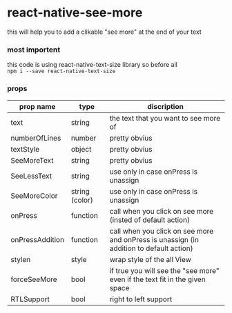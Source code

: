 # react-native-see-more



this will help you to add a clikable "see more" at the end of your text




### most importent
  this code is using react-native-text-size library so before all  
  ```npm i --save react-native-text-size```
    

### props

| prop name	| type 		| discription |
| ----------------|----------------|-----------------------------------------------------------------------------------------|
| text 		 | string 	  | the text that you want to see more of						     |
| numberOfLines 	 | number 	  | pretty obvius									     |
| textStyle 	 | object  	  | pretty obvius									     |
| SeeMoreText 	 | string  	  | pretty obvius									     |
| SeeLessText	 | string 	  | use only in case onPress is unassign						     |
| SeeMoreColor 	 | string (color) | use only in case onPress is unassign						     |
| onPress 	 | function  	  | call when you click on see more (insted of default action)				     |
| onPressAddition | function  	  | call when you click on see more and onPress is unassign (in addition to default action)  |
| stylen		 | style 	  | wrap style of the all View								     |
| forceSeeMore 	 | bool 	  | if true you will see the "see more" even if the text fit in the given space		     |
| RTLSupport 	 | bool 	  | right to left support								|
